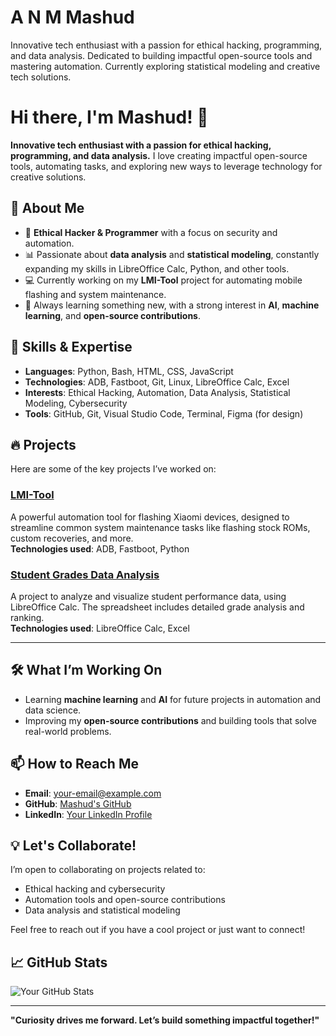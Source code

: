 # A N M Mashud
Innovative tech enthusiast with a passion for ethical hacking, programming, and data analysis. Dedicated to building impactful open-source tools and mastering automation. Currently exploring statistical modeling and creative tech solutions.

# Hi there, I'm Mashud! 👋

**Innovative tech enthusiast with a passion for ethical hacking, programming, and data analysis.** I love creating impactful open-source tools, automating tasks, and exploring new ways to leverage technology for creative solutions.

## 🌟 About Me
- 🔐 **Ethical Hacker & Programmer** with a focus on security and automation.
- 📊 Passionate about **data analysis** and **statistical modeling**, constantly expanding my skills in LibreOffice Calc, Python, and other tools.
- 💻 Currently working on my **LMI-Tool** project for automating mobile flashing and system maintenance.
- 🌱 Always learning something new, with a strong interest in **AI**, **machine learning**, and **open-source contributions**.

## 🚀 Skills & Expertise
- **Languages**: Python, Bash, HTML, CSS, JavaScript
- **Technologies**: ADB, Fastboot, Git, Linux, LibreOffice Calc, Excel
- **Interests**: Ethical Hacking, Automation, Data Analysis, Statistical Modeling, Cybersecurity
- **Tools**: GitHub, Git, Visual Studio Code, Terminal, Figma (for design)

## 🔥 Projects
Here are some of the key projects I’ve worked on:

### [LMI-Tool](https://github.com/username/LMI-Tool)
A powerful automation tool for flashing Xiaomi devices, designed to streamline common system maintenance tasks like flashing stock ROMs, custom recoveries, and more.  
**Technologies used**: ADB, Fastboot, Python

### [Student Grades Data Analysis](https://github.com/username/Student-Grades-Analysis)
A project to analyze and visualize student performance data, using LibreOffice Calc. The spreadsheet includes detailed grade analysis and ranking.  
**Technologies used**: LibreOffice Calc, Excel

---

## 🛠️ What I’m Working On
- Learning **machine learning** and **AI** for future projects in automation and data science.
- Improving my **open-source contributions** and building tools that solve real-world problems.

## 📫 How to Reach Me
- **Email**: [your-email@example.com](mailto:your-email@example.com)
- **GitHub**: [Mashud's GitHub](https://github.com/username)
- **LinkedIn**: [Your LinkedIn Profile](https://www.linkedin.com/in/your-profile)

## 💡 Let's Collaborate!
I’m open to collaborating on projects related to:
- Ethical hacking and cybersecurity
- Automation tools and open-source contributions
- Data analysis and statistical modeling

Feel free to reach out if you have a cool project or just want to connect!

## 📈 GitHub Stats

![Your GitHub Stats](https://github-readme-stats.vercel.app/api?username=username&show_icons=true&theme=radical)

---

**"Curiosity drives me forward. Let’s build something impactful together!"**

